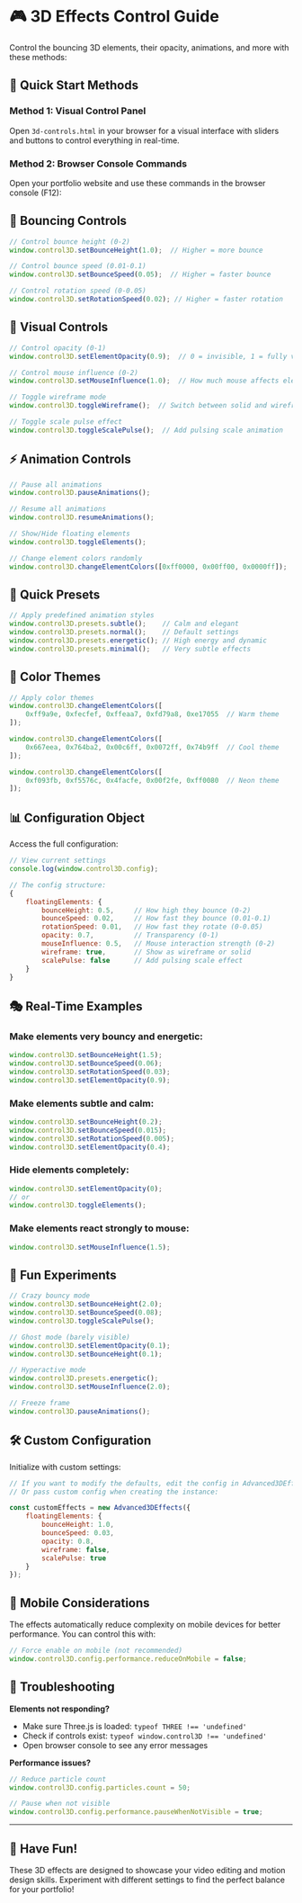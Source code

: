 # 🎮 3D Effects Control Guide

Control the bouncing 3D elements, their opacity, animations, and more with these methods:

## 🚀 Quick Start Methods

### Method 1: Visual Control Panel
Open `3d-controls.html` in your browser for a visual interface with sliders and buttons to control everything in real-time.

### Method 2: Browser Console Commands
Open your portfolio website and use these commands in the browser console (F12):

## 🎾 Bouncing Controls

```javascript
// Control bounce height (0-2)
window.control3D.setBounceHeight(1.0);  // Higher = more bounce

// Control bounce speed (0.01-0.1)
window.control3D.setBounceSpeed(0.05);  // Higher = faster bounce

// Control rotation speed (0-0.05)
window.control3D.setRotationSpeed(0.02); // Higher = faster rotation
```

## 🎨 Visual Controls

```javascript
// Control opacity (0-1)
window.control3D.setElementOpacity(0.9);  // 0 = invisible, 1 = fully visible

// Control mouse influence (0-2)
window.control3D.setMouseInfluence(1.0);  // How much mouse affects elements

// Toggle wireframe mode
window.control3D.toggleWireframe();  // Switch between solid and wireframe

// Toggle scale pulse effect
window.control3D.toggleScalePulse();  // Add pulsing scale animation
```

## ⚡ Animation Controls

```javascript
// Pause all animations
window.control3D.pauseAnimations();

// Resume all animations
window.control3D.resumeAnimations();

// Show/Hide floating elements
window.control3D.toggleElements();

// Change element colors randomly
window.control3D.changeElementColors([0xff0000, 0x00ff00, 0x0000ff]);
```

## 🎯 Quick Presets

```javascript
// Apply predefined animation styles
window.control3D.presets.subtle();    // Calm and elegant
window.control3D.presets.normal();    // Default settings  
window.control3D.presets.energetic(); // High energy and dynamic
window.control3D.presets.minimal();   // Very subtle effects
```

## 🌈 Color Themes

```javascript
// Apply color themes
window.control3D.changeElementColors([
    0xff9a9e, 0xfecfef, 0xffeaa7, 0xfd79a8, 0xe17055  // Warm theme
]);

window.control3D.changeElementColors([
    0x667eea, 0x764ba2, 0x00c6ff, 0x0072ff, 0x74b9ff  // Cool theme
]);

window.control3D.changeElementColors([
    0xf093fb, 0xf5576c, 0x4facfe, 0x00f2fe, 0xff0080  // Neon theme
]);
```

## 📊 Configuration Object

Access the full configuration:

```javascript
// View current settings
console.log(window.control3D.config);

// The config structure:
{
    floatingElements: {
        bounceHeight: 0.5,     // How high they bounce (0-2)
        bounceSpeed: 0.02,     // How fast they bounce (0.01-0.1)
        rotationSpeed: 0.01,   // How fast they rotate (0-0.05)
        opacity: 0.7,          // Transparency (0-1)
        mouseInfluence: 0.5,   // Mouse interaction strength (0-2)
        wireframe: true,       // Show as wireframe or solid
        scalePulse: false      // Add pulsing scale effect
    }
}
```

## 🎭 Real-Time Examples

### Make elements very bouncy and energetic:
```javascript
window.control3D.setBounceHeight(1.5);
window.control3D.setBounceSpeed(0.06);
window.control3D.setRotationSpeed(0.03);
window.control3D.setElementOpacity(0.9);
```

### Make elements subtle and calm:
```javascript
window.control3D.setBounceHeight(0.2);
window.control3D.setBounceSpeed(0.015);
window.control3D.setRotationSpeed(0.005);
window.control3D.setElementOpacity(0.4);
```

### Hide elements completely:
```javascript
window.control3D.setElementOpacity(0);
// or
window.control3D.toggleElements();
```

### Make elements react strongly to mouse:
```javascript
window.control3D.setMouseInfluence(1.5);
```

## 🎪 Fun Experiments

```javascript
// Crazy bouncy mode
window.control3D.setBounceHeight(2.0);
window.control3D.setBounceSpeed(0.08);
window.control3D.toggleScalePulse();

// Ghost mode (barely visible)
window.control3D.setElementOpacity(0.1);
window.control3D.setBounceHeight(0.1);

// Hyperactive mode
window.control3D.presets.energetic();
window.control3D.setMouseInfluence(2.0);

// Freeze frame
window.control3D.pauseAnimations();
```

## 🛠️ Custom Configuration

Initialize with custom settings:

```javascript
// If you want to modify the defaults, edit the config in Advanced3DEffects.js
// Or pass custom config when creating the instance:

const customEffects = new Advanced3DEffects({
    floatingElements: {
        bounceHeight: 1.0,
        bounceSpeed: 0.03,
        opacity: 0.8,
        wireframe: false,
        scalePulse: true
    }
});
```

## 📱 Mobile Considerations

The effects automatically reduce complexity on mobile devices for better performance. You can control this with:

```javascript
// Force enable on mobile (not recommended)
window.control3D.config.performance.reduceOnMobile = false;
```

## 🔧 Troubleshooting

**Elements not responding?**
- Make sure Three.js is loaded: `typeof THREE !== 'undefined'`
- Check if controls exist: `typeof window.control3D !== 'undefined'`
- Open browser console to see any error messages

**Performance issues?**
```javascript
// Reduce particle count
window.control3D.config.particles.count = 50;

// Pause when not visible
window.control3D.config.performance.pauseWhenNotVisible = true;
```

---

## 🎨 Have Fun!

These 3D effects are designed to showcase your video editing and motion design skills. Experiment with different settings to find the perfect balance for your portfolio!
